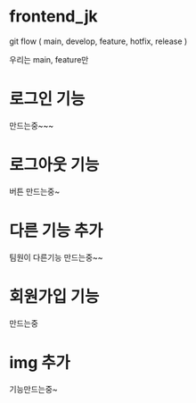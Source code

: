# frontend_jk
<!-- git hub branch 관리 : 교재 p406 -->

git flow ( main, develop, feature, hotfix, release ) 

우리는 main, feature만 

# 로그인 기능
만드는중~~~

# 로그아웃 기능
버튼 만드는중~

# 다른 기능 추가
팀원이 다른기능 만드는중~~


# 회원가입 기능
만드는중

# img 추가
기능만드는중~

